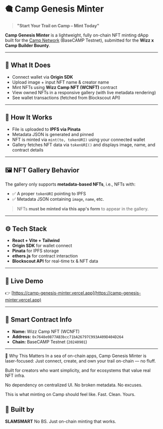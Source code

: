 # 🎕️ Camp Genesis Minter

> **"Start Your Trail on Camp – Mint Today"**

**Camp Genesis Minter** is a lightweight, fully on-chain NFT minting dApp built for the [Camp Network](https://camp.network) (BaseCAMP Testnet), submitted for the **Wizz x Camp Builder Bounty**.

---

## 🌟 What It Does

* Connect wallet via **Origin SDK**
* Upload image + input NFT name & creator name
* Mint NFTs using **Wizz Camp NFT (WCNFT)** contract
* View owned NFTs in a responsive gallery (with live metadata rendering)
* See wallet transactions (fetched from Blockscout API)

---

## 🧠 How It Works

* File is uploaded to **IPFS via Pinata**
* Metadata JSON is generated and pinned
* NFT is minted via `mint(to, tokenURI)` using your connected wallet
* Gallery fetches NFT data via `tokenURI()` and displays image, name, and contract details

---

## 🖼️ NFT Gallery Behavior

The gallery only supports **metadata-based NFTs**, i.e., NFTs with:

* ✅ A proper `tokenURI` pointing to IPFS
* ✅ Metadata JSON containing `image`, `name`, etc.

> NFTs **must be minted via this app's form** to appear in the gallery.

---

## ⚙️ Tech Stack

* **React + Vite + Tailwind**
* **Origin SDK** for wallet connect
* **Pinata** for IPFS storage
* **ethers.js** for contract interaction
* **Blockscout API** for real-time tx & NFT data

---

## 🚀 Live Demo

👉 [https://camp-genesis-minter.vercel.app](https://camp-genesis-minter.vercel.app)

---

## 🔗 Smart Contract Info

* **Name:** Wizz Camp NFT (WCNFT)
* **Address:** `0x7648e0877AB3bcc71bA26797C993A409D404D264`
* **Chain:** BaseCAMP Testnet (`20240901`)

---
🧭 Why This Matters
In a sea of on-chain apps, Camp Genesis Minter is laser-focused:
Just connect, create, and own your trail on-chain — no fluff.

Built for creators who want simplicity, and for ecosystems that value real NFT infra.

No dependency on centralized UI.
No broken metadata.
No excuses.

This is what minting on Camp should feel like.
Fast. Clean. Yours.

## 🙌 Built by

**SLAMSMART**
No BS. Just on-chain minting that works.

